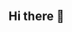 ## Hi there 👋

<!--
**GurkanwarSingh56/GurkanwarSingh56** is a ✨ _special_ ✨ repository because its `README.md` (this file) appears on your GitHub profile.

Here are some ideas to get you started:
- 🔭 I’m currently working on developing a web application for a local business.
- 🌱 I’m currently learning React and Node.js to improve my full-stack development skills.
- 👯 I’m looking to collaborate on open-source projects related to web development and AI.
- 🤔 I’m looking for help with optimizing my code for performance and scalability.
- 💬 Ask me about web development, JavaScript frameworks, or AI applications.
- 📫 How to reach me: [your email or LinkedIn profile]
- 😄 Pronouns: [your pronouns]
- ⚡ Fun fact: I can solve a Rubik's cube in under a minute!
